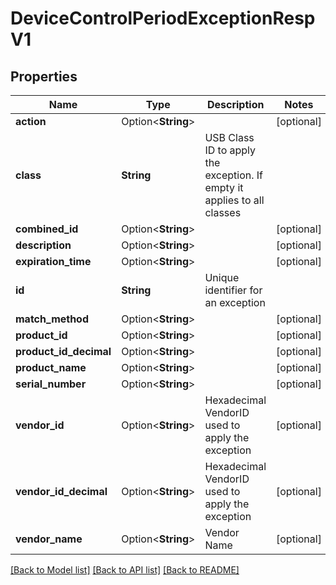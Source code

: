 # DeviceControlPeriodExceptionRespV1

## Properties

Name | Type | Description | Notes
------------ | ------------- | ------------- | -------------
**action** | Option<**String**> |  | [optional]
**class** | **String** | USB Class ID to apply the exception. If empty it applies to all classes |
**combined_id** | Option<**String**> |  | [optional]
**description** | Option<**String**> |  | [optional]
**expiration_time** | Option<**String**> |  | [optional]
**id** | **String** | Unique identifier for an exception |
**match_method** | Option<**String**> |  | [optional]
**product_id** | Option<**String**> |  | [optional]
**product_id_decimal** | Option<**String**> |  | [optional]
**product_name** | Option<**String**> |  | [optional]
**serial_number** | Option<**String**> |  | [optional]
**vendor_id** | Option<**String**> | Hexadecimal VendorID used to apply the exception | [optional]
**vendor_id_decimal** | Option<**String**> | Hexadecimal VendorID used to apply the exception | [optional]
**vendor_name** | Option<**String**> | Vendor Name | [optional]

[[Back to Model list]](../README.md#documentation-for-models) [[Back to API list]](../README.md#documentation-for-api-endpoints) [[Back to README]](../README.md)
